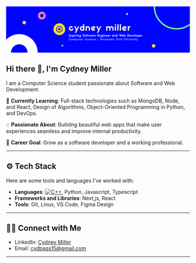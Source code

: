 ![Cydney Miller Banner](image.png)

## Hi there 👋, I'm Cydney Miller

I am a Computer Science student passionate about Software and Web Development. 

🌱 **Currently Learning**: Full-stack technologies such as MongoDB, Node, and React, Design of Algorithms, Object-Oriented Programming in Python, and DevOps.

💡 **Passionate About**: Builidng beautiful web apps that make user experiences seamless and improve internal productivity.

🚀 **Career Goal**: Grow as a software developer and a working professional. 

--- 

## ⚙️ Tech Stack
Here are some tools and languages I've worked with:

- **Languages**: [![C++](https://img.shields.io/badge/C++-%2300599C.svg?logo=c%2B%2B&logoColor=white)](#), Python, Javascript, Typescript
- **Frameworks and Libraries**: Next,js, React
- **Tools**: Git, Linux, VS Code, Figma Design

--- 

## 🧑‍💻 Connect with Me
 - LinkedIn: [Cydney Miller](https://www.linkedin.com/in/cydney-miller-707716330/)
 - Email: [cydbags15@gmail.com](mailto:cydbags15@gmail.com)

---
